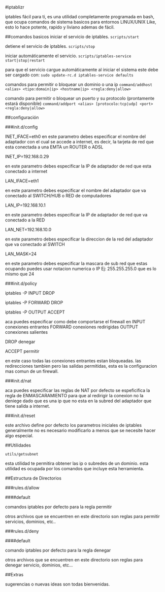 #iptablizr

iptables fácil para ti, es una utilidad completamente programada en bash, que ocupa comandos de sistema basicos
para entornos LINUX/UNIX Like, esto lo hace potente, rapido y liviano ademas de fácil.

##comandos basicos
iniciar el servicio de iptables.
`scripts/start`


detiene el servicio de iptables.
`scripts/stop`

iniciar automáticamente el servicio.
`scripts/iptables-service start|stop|restart`

para que el servicio cargue automáticamente al iniciar el sistema
este debe ser cargado con:
`sudo update-rc.d iptables-service defaults`

comandos para permitir o bloquear un dominio o una ip
`command/addhost <alias> <tipo:domain|ip> <hostname|ip> <regla:deny|allow>`

comando para permitir o bloquear un puerto y su protocolo (prontamente estará disponible)
`command/addport <alias> [protocolo:tcp|udp] <port> <regla:deny|allow>`

##configuración

###init.d/config

INET_IFACE=eth0
en este parametro debes especificar el nombre del adaptador con el cual se accede a internet, es decir,
la tarjeta de red que esta conectada a una EMTA un ROUTER o ADSL

INET_IP=192.168.0.29

en este parametro debes especificar la IP de adaptador de red que esta conectado a internet 

LAN_IFACE=eth1

en este parametro debes especificar el nombre del adaptador que va conectado al SWITCH/HUB o RED de computadores

LAN_IP=192.168.10.1

en este parametro debes especificar la IP de adaptador de red que va conectado a la RED

LAN_NET=192.168.10.0

en este parametro debes especificar la direccion de la red del adaptador que va conectado al SWITCH

LAN_MASK=24

en este parametro debes especificar la mascara de sub red que estas ocupando puedes usar notacion numerica o IP
Ej: 255.255.255.0 que es lo mismo que 24

###init.d/policy

iptables -P INPUT DROP

iptables -P FORWARD DROP

iptables -P OUTPUT ACCEPT

aca puedes especificar como debe comportarse el firewall en 
INPUT conexiones entrantes
FORWARD conexiones redirigidas
OUTPUT conexiones salientes

DROP denegar

ACCEPT permitir

en este caso todas las conexiones entrantes estan bloqueadas.
las redirecciones tambien pero las salidas permitidas, esta es la configuracion mas comun de un firewall.

###init.d/nat

aca puedes especificar las reglas de NAT
por defecto se espeficifica la regla de ENMASCARAMIENTO para que al redirigir la conexion no la deniege dado que es una 
ip que no esta en la subred del adaptador que tiene salida a internet.

###init.d/reset

este archivo define por defecto los parametros iniciales de iptables generalmente no es necesario modificarlo
a menos que se necesite hacer algo especial.

##Utilidades

`utils/getsubnet`

esta utilidad te permitira obtener las ip o subredes de un dominio.
esta utilidad es ocupada por los comandos que incluye esta herramienta.

##Estructura de Directorios

###rules.d/allow

####default
   
   comandos iptables por defecto para la regla permitir

otros archivos que se encuentren en este directorio son reglas para permitir servicios, dominios, etc..

###rules.d/deny

####default

   comando iptables por defecto para la regla denegar

otros archivos que se encuentren en este directorio son reglas para denegar servicio, dominios, etc...

##Extras

sugerencias o nuevas ideas son todas bienvenidas.


